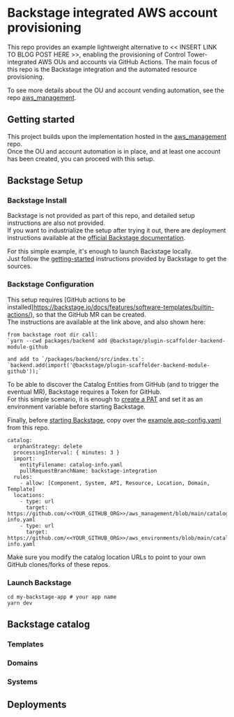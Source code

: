 # Backstage integrated AWS account provisioning
This repo provides an example lightweight alternative to <<  INSERT LINK TO BLOG POST HERE   >>, enabling the provisioning of Control Tower-integrated AWS OUs and accounts via GitHub Actions.
The main focus of this repo is the Backstage integration and the automated resource provisioning.

To see more details about the OU and account vending automation, see the repo [aws_management](https://github.com/tamer84/aws_management).

## Getting started
This project builds upon the implementation hosted in the  [aws_management](https://github.com/tamer84/aws_management) repo.  
Once the OU and account automation is in place, and at least one account has been created, you can proceed with this setup.  

## Backstage Setup
### Backstage Install
Backstage is not provided as part of this repo, and detailed setup instructions are also not provided.  
If you want to industrialize the setup after trying it out, there are deployment instructions available at the [official Backstage documentation](https://backstage.io/docs/deployment/).  

For this simple example, it's enough to launch Backstage locally.  
Just follow the [getting-started](https://backstage.io/docs/getting-started/) instructions provided by Backstage to get the sources.  

### Backstage Configuration
This setup requires [GitHub actions to be installed]https://backstage.io/docs/features/software-templates/builtin-actions/), so that the GitHub MR can be created.  
The instructions are available at the link above, and also shown here:

````
from backstage root dir call:
`yarn --cwd packages/backend add @backstage/plugin-scaffolder-backend-module-github

and add to `/packages/backend/src/index.ts`:
`backend.add(import('@backstage/plugin-scaffolder-backend-module-github'));`
````

To be able to discover the Catalog Entities from GitHub (and to trigger the eventual MR), Backstage requires a Token for GitHub.  
For this simple scenario, it is enough to [create a PAT](https://docs.github.com/en/authentication/keeping-your-account-and-data-secure/managing-your-personal-access-tokens#creating-a-personal-access-token-classic) and set it as an environment variable before starting Backstage.  


Finally, before [starting Backstage](https://backstage.io/docs/getting-started/#2-run-the-backstage-app), copy over the [example app-config.yaml](.backstage/config/app-config.yaml) from this repo.  
````
catalog:
  orphanStrategy: delete
  processingInterval: { minutes: 3 }
  import:
    entityFilename: catalog-info.yaml
    pullRequestBranchName: backstage-integration
  rules:
    - allow: [Component, System, API, Resource, Location, Domain, Template]
  locations:
    - type: url
      target: https://github.com/<<YOUR_GITHUB_ORG>>/aws_management/blob/main/catalog-info.yaml
    - type: url
      target: https://github.com/<<YOUR_GITHUB_ORG>>/aws_environments/blob/main/catalog-info.yaml
````
Make sure you modify the catalog location URLs to point to your own GitHub clones/forks of these repos.


### Launch Backstage
````
cd my-backstage-app # your app name
yarn dev
````

## Backstage catalog

### Templates

### Domains

### Systems

## Deployments


